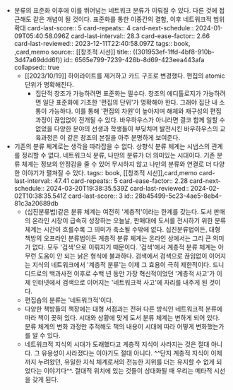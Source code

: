 - 분류의 표준화 이후에 이를 뛰어넘는 네트워크 분류가 이뤄질 수 있다. 다른 것에 접근해도 같은 개념이 될 것이다. 표준화를 통한 이종간의 결합, 이후 네트워크적 범위 확대
  card-last-score:: 5
  card-repeats:: 4
  card-next-schedule:: 2024-01-09T05:40:58.096Z
  card-last-interval:: 28.3
  card-ease-factor:: 2.66
  card-last-reviewed:: 2023-12-11T22:40:58.097Z
  tags:: book, ,card,memo
  source:: [[창조적 시선]]
  title:: ((301953ef-1ffd-4bf8-910b-3d47a69ddd6f))
  id:: 6565e799-7239-426b-8d69-423eea443afa
  collapsed:: true
  * [[2023/10/19]] 하이라이트를 제거하고 카드 구조로 변경했다. 편집의 atomic 단위가 명확해진다.
	- 집단적 창조가 가능하려면 표준화는 필수다. 창조의 에디톨로지가 가능하려면 일단 표준화에 기초한 '편집의 단위'가 명확해야 한다. 그래야 집단 내 소통이 가능하다. 이를 통해 '편집의 차원'이 높아지며 해체와 재구성의 편집 과정이 끊임없이 전개될 수 있다. 바우하우스가 아니라면 결코 함께 일할 수 없었을 다양한 분야의 선생과 학생들이 부딪치며 발전시킨 바우하우스의 교육과정은 이 같은 창조의 본질을 아주 분명하게 보여준다.
- 기존의 분류 체계로는 생각을 따라잡을 수 없다. 상향식 분류 체계는 시냅스의 관계를 정리할 수 없다. 네트워크식 분류, 나만의 분류가 더 의미있는 시대이다. 기존 분류 체계는 정보의 안정감을 줄 수 있어 무시하지 않고 나만의 분류와 연결로 더 다양한 이야기가 펼쳐질 수 있다. 
  tags:: book, [[창조적 시선]],card,memo
  card-last-interval:: 47.41
  card-repeats:: 5
  card-ease-factor:: 2.28
  card-next-schedule:: 2024-03-20T19:38:35.539Z
  card-last-reviewed:: 2024-02-02T10:38:35.541Z
  card-last-score:: 3
  id:: 28b45499-5c23-4ae5-8eb4-81c3a20689db
	- (십진분류법)같은 분류 체계는 여전히 '계층적'이라는 한계를 갖는다. 도서 판매의 온라인 시장이 급속히 성장하는 오늘날, 판매대에 도서를 전시하기 위한 분류 체계는 시간이 흐를수록 그 의미가 축소될 수밖에 없다. 십진분류법이든, 대형 책방의 오프라인 분류법이든 계층적 분류 체계는 온라인 상에서는 그리 큰 의미가 없다. 모두 '검색'으로 이뤄지기 때문이다. '검색'에서 계층적 분류 체계는 아무런 도움이 안 되는 낡은 형식에 불과하다.
	  검색에서 검색으로 끊임없이 이어지는 지식의 네트워크에서 '계층적 분류'는 이제 그 효용이 극히 제한적이다. 드니 디드로의 백과사전 이후로 수백 년 동안 가장 혁신적이었던 '계층적 사고'가 이제 인터넷에서 검색으로 이어지는 '네트워크적 사고'에 자리를 내주게 된 것이다.
	- 편집숍의 분류는 '네트워크적'이다.
	- 다양한 책방들의 책장에는 대형 서점과는 전혀 다른 방식인 네트워크적 분류에 따라 책이 꽂혀 있다. 시대와 상황에 맞게 도서 분류 체계는 변하게 되어 있다. 분류 체계의 변화 과정만 추적해도 책의 내용이 시대에 따라 어떻게 변화했는가를 알 수 있다.
	- 네트워크적 지식의 시대가 도래했다고 계층적 지식이 사라지는 것은 절대 아니다. 그 유용성이 사라졌다는 이야기도 절대 아니다. ^^단지 계층적 지식이 이제까지 누려왔던, 유일한 지식 체계로서의 전능한 지위를 더는 유지할 수 없게 되었다는 이야기다^^. 절대적 위치에 있는 것들이 상대화될 때 우리는 메타적 시선을 갖게 된다.